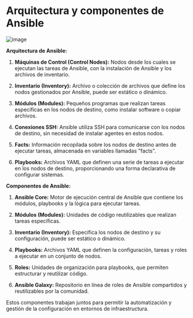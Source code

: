 # Arquitectura y componentes de Ansible

![image](https://github.com/camposchaconjosemaria/Ansible/assets/114906855/7d1ba41b-a121-4721-aa0c-c6516e37ccb4)

**Arquitectura de Ansible:**

1. **Máquinas de Control (Control Nodes):** Nodos desde los cuales se ejecutan las tareas de Ansible, con la instalación de Ansible y los archivos de inventario.

2. **Inventario (Inventory):** Archivo o colección de archivos que define los nodos gestionados por Ansible, puede ser estático o dinámico.

3. **Módulos (Modules):** Pequeños programas que realizan tareas específicas en los nodos de destino, como instalar software o copiar archivos.

4. **Conexiones SSH:** Ansible utiliza SSH para comunicarse con los nodos de destino, sin necesidad de instalar agentes en estos nodos.

5. **Facts:** Información recopilada sobre los nodos de destino antes de ejecutar tareas, almacenada en variables llamadas "facts".

6. **Playbooks:** Archivos YAML que definen una serie de tareas a ejecutar en los nodos de destino, proporcionando una forma declarativa de configurar sistemas.

**Componentes de Ansible:**

1. **Ansible Core:** Motor de ejecución central de Ansible que contiene los módulos, playbooks y la lógica para ejecutar tareas.

2. **Módulos (Modules):** Unidades de código reutilizables que realizan tareas específicas.

3. **Inventario (Inventory):** Especifica los nodos de destino y su configuración, puede ser estático o dinámico.

4. **Playbooks:** Archivos YAML que definen la configuración, tareas y roles a ejecutar en un conjunto de nodos.

5. **Roles:** Unidades de organización para playbooks, que permiten estructurar y reutilizar código.

6. **Ansible Galaxy:** Repositorio en línea de roles de Ansible compartidos y reutilizables por la comunidad.

Estos componentes trabajan juntos para permitir la automatización y gestión de la configuración en entornos de infraestructura.
